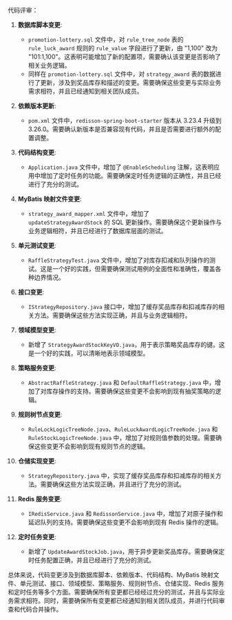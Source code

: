 代码评审：

1. **数据库脚本变更**:
    - `promotion-lottery.sql` 文件中，对 `rule_tree_node` 表的 `rule_luck_award` 规则的 `rule_value` 字段进行了更新，由 "1,100" 改为 "101:1,100"。这表明可能增加了新的配置项，需要确认该变更是否影响了相关业务逻辑。
    - 同样在 `promotion-lottery.sql` 文件中，对 `strategy_award` 表的数据进行了更新，涉及到奖品库存和描述的变更。需要确保这些变更与实际业务需求相符，并且已经通知到相关团队成员。

2. **依赖版本更新**:
    - `pom.xml` 文件中，`redisson-spring-boot-starter` 版本从 3.23.4 升级到 3.26.0。需要确认新版本是否兼容现有代码，并且是否需要进行额外的配置调整。

3. **代码结构变更**:
    - `Application.java` 文件中，增加了 `@EnableScheduling` 注解，这表明应用中增加了定时任务的功能。需要确保定时任务逻辑的正确性，并且已经进行了充分的测试。

4. **MyBatis 映射文件变更**:
    - `strategy_award_mapper.xml` 文件中，增加了 `updateStrategyAwardStock` 的 SQL 更新操作。需要确保这个更新操作与业务逻辑相符，并且已经进行了数据库层面的测试。

5. **单元测试变更**:
    - `RaffleStrategyTest.java` 文件中，增加了对库存扣减和队列操作的测试。这是一个好的实践，但需要确保测试用例的全面性和准确性，覆盖各种边界情况。

6. **接口变更**:
    - `IStrategyRepository.java` 接口中，增加了缓存奖品库存和扣减库存的相关方法。需要确保这些方法实现正确，并且与业务逻辑相符。

7. **领域模型变更**:
    - 新增了 `StrategyAwardStockKeyVO.java`，用于表示策略奖品库存的键。这是一个好的实践，可以清晰地表示领域模型。

8. **策略服务变更**:
    - `AbstractRaffleStrategy.java` 和 `DefaultRaffleStrategy.java` 中，增加了对库存操作的支持。需要确保这些变更不会影响到现有抽奖策略的逻辑。

9. **规则树节点变更**:
    - `RuleLockLogicTreeNode.java`、`RuleLuckAwardLogicTreeNode.java` 和 `RuleStockLogicTreeNode.java` 中，增加了对规则值参数的处理。需要确保这些变更不会影响到现有规则节点的逻辑。

10. **仓储实现变更**:
    - `StrategyRepository.java` 中，实现了缓存奖品库存和扣减库存的相关方法。需要确保这些方法实现正确，并且进行了充分的测试。

11. **Redis 服务变更**:
    - `IRedisService.java` 和 `RedissonService.java` 中，增加了对原子操作和延迟队列的支持。需要确保这些变更不会影响到现有 Redis 操作的逻辑。

12. **定时任务变更**:
    - 新增了 `UpdateAwardStockJob.java`，用于异步更新奖品库存。需要确保定时任务配置正确，并且已经进行了充分的测试。

总体来说，代码变更涉及到数据库脚本、依赖版本、代码结构、MyBatis 映射文件、单元测试、接口、领域模型、策略服务、规则树节点、仓储实现、Redis 服务和定时任务等多个方面。需要确保所有变更都已经经过充分的测试，并且与实际业务需求相符。同时，需要确保所有变更都已经通知到相关团队成员，并进行代码审查和代码合并操作。